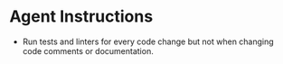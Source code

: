 # Agent Instructions

- Run tests and linters for every code change but not when changing code comments or documentation.
